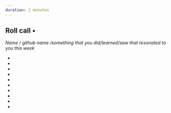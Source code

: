 ```yaml
---
duration: 2 minutes
---
```


## Roll call • 

*Name / github name /something that you did/learned/saw that resonated to you this week*

- 
-    
-   
-  
- 
-  
-  
-  
- 
-  
